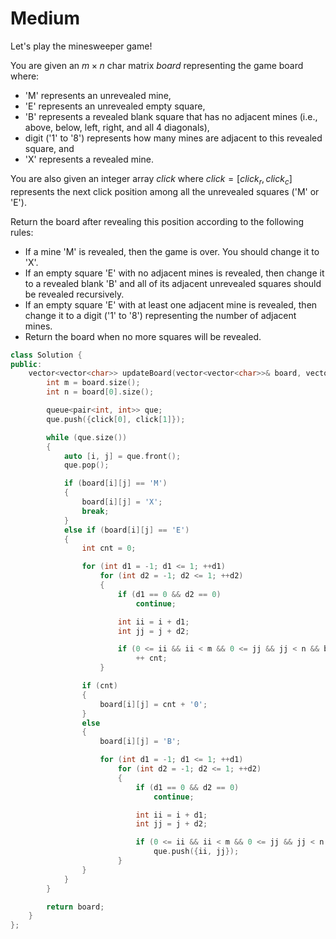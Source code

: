 # Medium

Let's play the minesweeper game!

You are given an $m \times n$ char matrix $board$ representing the game board where:

- 'M' represents an unrevealed mine,
- 'E' represents an unrevealed empty square,
- 'B' represents a revealed blank square that has no adjacent mines (i.e., above, below, left, right, and all 4 diagonals),
- digit ('1' to '8') represents how many mines are adjacent to this revealed square, and
- 'X' represents a revealed mine.

You are also given an integer array $click$ where $click = [click_r, click_c]$ represents the next click position among all the unrevealed squares ('M' or 'E').

Return the board after revealing this position according to the following rules:

- If a mine 'M' is revealed, then the game is over. You should change it to 'X'.
- If an empty square 'E' with no adjacent mines is revealed, then change it to a revealed blank 'B' and all of its adjacent unrevealed squares should be revealed recursively.
- If an empty square 'E' with at least one adjacent mine is revealed, then change it to a digit ('1' to '8') representing the number of adjacent mines.
- Return the board when no more squares will be revealed.

```cpp
class Solution {
public:
    vector<vector<char>> updateBoard(vector<vector<char>>& board, vector<int>& click) {
        int m = board.size();
        int n = board[0].size();

        queue<pair<int, int>> que;
        que.push({click[0], click[1]});

        while (que.size())
        {
            auto [i, j] = que.front();
            que.pop();

            if (board[i][j] == 'M')
            {
                board[i][j] = 'X';
                break;
            }
            else if (board[i][j] == 'E')
            {
                int cnt = 0;

                for (int d1 = -1; d1 <= 1; ++d1)
                    for (int d2 = -1; d2 <= 1; ++d2)
                    {
                        if (d1 == 0 && d2 == 0)
                            continue;

                        int ii = i + d1;
                        int jj = j + d2;

                        if (0 <= ii && ii < m && 0 <= jj && jj < n && board[ii][jj] == 'M')
                            ++ cnt;
                    }

                if (cnt)
                {
                    board[i][j] = cnt + '0';
                }
                else
                {
                    board[i][j] = 'B';

                    for (int d1 = -1; d1 <= 1; ++d1)
                        for (int d2 = -1; d2 <= 1; ++d2)
                        {
                            if (d1 == 0 && d2 == 0)
                                continue;

                            int ii = i + d1;
                            int jj = j + d2;

                            if (0 <= ii && ii < m && 0 <= jj && jj < n && (board[ii][jj] == 'M' || board[ii][jj] == 'E'))
                                que.push({ii, jj});
                        }
                }
            }
        }

        return board;
    }
};
```
